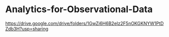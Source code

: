 # Analytics-for-Observational-Data
https://drive.google.com/drive/folders/1GwZi6H6B2eIz2F5nOKGKNYW1PtDZdb3H?usp=sharing
